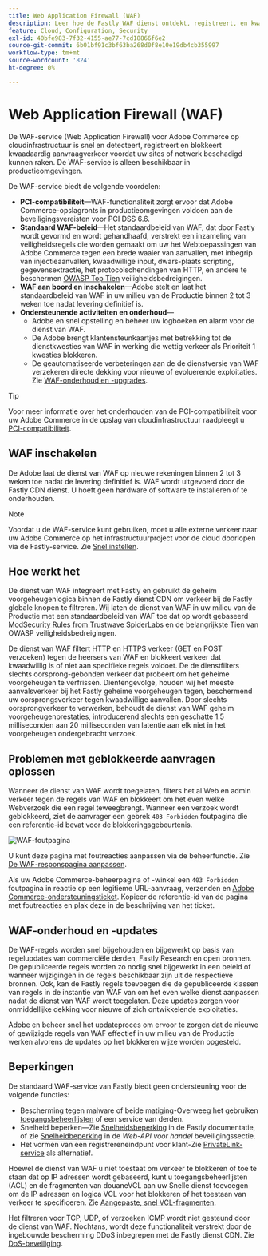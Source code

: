 ```yaml
---
title: Web Application Firewall (WAF)
description: Leer hoe de Fastly WAF dienst ontdekt, registreert, en kwaadwillig verzoekverkeer blokkeert alvorens het het netwerk of de plaatsen van Adobe Commerce kan beschadigen.
feature: Cloud, Configuration, Security
exl-id: 40bfe983-7f32-4155-ae77-7cd18866f6e2
source-git-commit: 6b01bf91c3bf63ba268d0f8e10e19db4cb355997
workflow-type: tm+mt
source-wordcount: '824'
ht-degree: 0%

---
```


# Web Application Firewall (WAF)

De WAF-service (Web Application Firewall) voor Adobe Commerce op cloudinfrastructuur is snel en detecteert, registreert en blokkeert kwaadaardig aanvraagverkeer voordat uw sites of netwerk beschadigd kunnen raken. De WAF-service is alleen beschikbaar in productieomgevingen.

De WAF-service biedt de volgende voordelen:

- **PCI-compatibiliteit**—WAF-functionaliteit zorgt ervoor dat Adobe Commerce-opslagronts in productieomgevingen voldoen aan de beveiligingsvereisten voor PCI DSS 6.6.
- **Standaard WAF-beleid**—Het standaardbeleid van WAF, dat door Fastly wordt gevormd en wordt gehandhaafd, verstrekt een inzameling van veiligheidsregels die worden gemaakt om uw het Webtoepassingen van Adobe Commerce tegen een brede waaier van aanvallen, met inbegrip van injectieaanvallen, kwaadwillige input, dwars-plaats scripting, gegevensextractie, het protocolschendingen van HTTP, en andere te beschermen [OWASP Top Tien](https://owasp.org/www-project-top-ten/) veiligheidsbedreigingen.
- **WAF aan boord en inschakelen**—Adobe stelt en laat het standaardbeleid van WAF in uw milieu van de Productie binnen 2 tot 3 weken toe nadat levering definitief is.
- **Ondersteunende activiteiten en onderhoud**—
   - Adobe en snel opstelling en beheer uw logboeken en alarm voor de dienst van WAF.
   - De Adobe brengt klantensteunkaartjes met betrekking tot de dienstkwesties van WAF in werking die wettig verkeer als Prioriteit 1 kwesties blokkeren.
   - De geautomatiseerde verbeteringen aan de de dienstversie van WAF verzekeren directe dekking voor nieuwe of evoluerende exploitaties. Zie [WAF-onderhoud en -upgrades](#waf-maintenance-and-updates).

>[!TIP]
>
>Voor meer informatie over het onderhouden van de PCI-compatibiliteit voor uw Adobe Commerce in de opslag van cloudinfrastructuur raadpleegt u [PCI-compatibiliteit](https://business.adobe.com/products/magento/pci-compliance.html).

## WAF inschakelen

De Adobe laat de dienst van WAF op nieuwe rekeningen binnen 2 tot 3 weken toe nadat de levering definitief is. WAF wordt uitgevoerd door de Fastly CDN dienst. U hoeft geen hardware of software te installeren of te onderhouden.

>[!NOTE]
>
>Voordat u de WAF-service kunt gebruiken, moet u alle externe verkeer naar uw Adobe Commerce op het infrastructuurproject voor de cloud doorlopen via de Fastly-service. Zie [Snel instellen](fastly-configuration.md).

## Hoe werkt het

De dienst van WAF integreert met Fastly en gebruikt de geheim voorgeheugenlogica binnen de Fastly dienst CDN om verkeer bij de Fastly globale knopen te filtreren. Wij laten de dienst van WAF in uw milieu van de Productie met een standaardbeleid van WAF toe dat op wordt gebaseerd [ModSecurity Rules from Trustwave SpiderLabs](https://github.com/owasp-modsecurity/ModSecurity) en de belangrijkste Tien van OWASP veiligheidsbedreigingen.

De dienst van WAF filtert HTTP en HTTPS verkeer (GET en POST verzoeken) tegen de heersers van WAF en blokkeert verkeer dat kwaadwillig is of niet aan specifieke regels voldoet. De de dienstfilters slechts oorsprong-gebonden verkeer dat probeert om het geheime voorgeheugen te verfrissen. Dientengevolge, houden wij het meeste aanvalsverkeer bij het Fastly geheime voorgeheugen tegen, beschermend uw oorsprongsverkeer tegen kwaadwillige aanvallen. Door slechts oorsprongverkeer te verwerken, behoudt de dienst van WAF geheim voorgeheugenprestaties, introducerend slechts een geschatte 1.5 milliseconden aan 20 milliseconden van latentie aan elk niet in het voorgeheugen ondergebracht verzoek.

## Problemen met geblokkeerde aanvragen oplossen

Wanneer de dienst van WAF wordt toegelaten, filters het al Web en admin verkeer tegen de regels van WAF en blokkeert om het even welke Webverzoek die een regel teweegbrengt. Wanneer een verzoek wordt geblokkeerd, ziet de aanvrager een gebrek `403 Forbidden` foutpagina die een referentie-id bevat voor de blokkeringsgebeurtenis.

![WAF-foutpagina](../../assets/cdn/fastly-waf-403-error.png)

U kunt deze pagina met foutreacties aanpassen via de beheerfunctie. Zie [De WAF-responspagina aanpassen](fastly-custom-response.md#customize-the-waf-error-page).

Als uw Adobe Commerce-beheerpagina of -winkel een `403 Forbidden` foutpagina in reactie op een legitieme URL-aanvraag, verzenden en [Adobe Commerce-ondersteuningsticket](https://experienceleague.adobe.com/docs/commerce-knowledge-base/kb/help-center-guide/magento-help-center-user-guide.html#submit-ticket). Kopieer de referentie-id van de pagina met foutreacties en plak deze in de beschrijving van het ticket.

## WAF-onderhoud en -updates

De WAF-regels worden snel bijgehouden en bijgewerkt op basis van regelupdates van commerciële derden, Fastly Research en open bronnen. De gepubliceerde regels worden zo nodig snel bijgewerkt in een beleid of wanneer wijzigingen in de regels beschikbaar zijn uit de respectieve bronnen. Ook, kan de Fastly regels toevoegen die de gepubliceerde klassen van regels in de instantie van WAF van om het even welke dienst aanpassen nadat de dienst van WAF wordt toegelaten. Deze updates zorgen voor onmiddellijke dekking voor nieuwe of zich ontwikkelende exploitaties.

Adobe en beheer snel het updateproces om ervoor te zorgen dat de nieuwe of gewijzigde regels van WAF effectief in uw milieu van de Productie werken alvorens de updates op het blokkeren wijze worden opgesteld.

## Beperkingen

De standaard WAF-service van Fastly biedt geen ondersteuning voor de volgende functies:

- Bescherming tegen malware of beide matiging-Overweeg het gebruiken [toegangsbeheerlijsten](./fastly-vcl-allowlist.md) of een service van derden.
- Snelheid beperken—Zie [Snelheidsbeperking](https://github.com/fastly/fastly-magento2/blob/master/Documentation/Guides/RATE-LIMITING.md) in de Fastly documentatie, of zie [Snelheidbeperking](https://developer.adobe.com/commerce/webapi/get-started/rate-limiting/) in de _Web-API voor handel_ beveiligingssectie.
- Het vormen van een registrereneindpunt voor klant-Zie [PrivateLink-service](../development/privatelink-service.md) als alternatief.

Hoewel de dienst van WAF u niet toestaat om verkeer te blokkeren of toe te staan dat op IP adressen wordt gebaseerd, kunt u toegangsbeheerlijsten (ACL) en de fragmenten van douaneVCL aan uw Snelle dienst toevoegen om de IP adressen en logica VCL voor het blokkeren of het toestaan van verkeer te specificeren. Zie [Aangepaste, snel VCL-fragmenten](fastly-vcl-custom-snippets.md).

Het filtreren voor TCP, UDP, of verzoeken ICMP wordt niet gesteund door de dienst van WAF. Nochtans, wordt deze functionaliteit verstrekt door de ingebouwde bescherming DDoS inbegrepen met de Fastly dienst CDN. Zie [DoS-beveiliging](fastly.md#ddos-protection).
